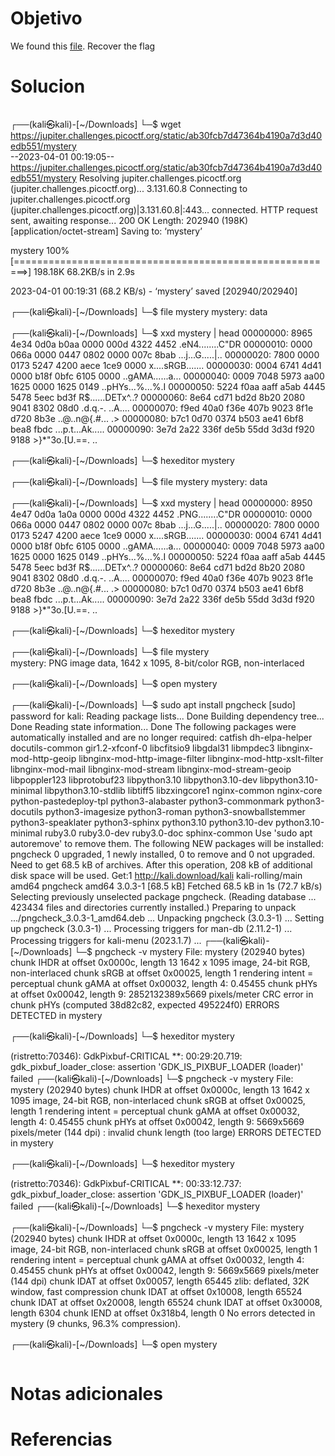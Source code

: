 # Objetivo

We found this [file](https://jupiter.challenges.picoctf.org/static/ab30fcb7d47364b4190a7d3d40edb551/mystery). Recover the flag

# Solucion

```Shell
```
┌──(kali㉿kali)-[~/Downloads]
└─$ wget https://jupiter.challenges.picoctf.org/static/ab30fcb7d47364b4190a7d3d40edb551/mystery        
--2023-04-01 00:19:05--  https://jupiter.challenges.picoctf.org/static/ab30fcb7d47364b4190a7d3d40edb551/mystery
Resolving jupiter.challenges.picoctf.org (jupiter.challenges.picoctf.org)... 3.131.60.8
Connecting to jupiter.challenges.picoctf.org (jupiter.challenges.picoctf.org)|3.131.60.8|:443... connected.
HTTP request sent, awaiting response... 200 OK
Length: 202940 (198K) [application/octet-stream]
Saving to: ‘mystery’

mystery                          100%[========================================================>] 198.18K  68.2KB/s    in 2.9s    

2023-04-01 00:19:31 (68.2 KB/s) - ‘mystery’ saved [202940/202940]

                                                                                                                                  
┌──(kali㉿kali)-[~/Downloads]
└─$ file mystery 
mystery: data
                                                                                                                                  
┌──(kali㉿kali)-[~/Downloads]
└─$ xxd mystery | head
00000000: 8965 4e34 0d0a b0aa 0000 000d 4322 4452  .eN4........C"DR
00000010: 0000 066a 0000 0447 0802 0000 007c 8bab  ...j...G.....|..
00000020: 7800 0000 0173 5247 4200 aece 1ce9 0000  x....sRGB.......
00000030: 0004 6741 4d41 0000 b18f 0bfc 6105 0000  ..gAMA......a...
00000040: 0009 7048 5973 aa00 1625 0000 1625 0149  ..pHYs...%...%.I
00000050: 5224 f0aa aaff a5ab 4445 5478 5eec bd3f  R$......DETx^..?
00000060: 8e64 cd71 bd2d 8b20 2080 9041 8302 08d0  .d.q.-.  ..A....
00000070: f9ed 40a0 f36e 407b 9023 8f1e d720 8b3e  ..@..n@{.#... .>
00000080: b7c1 0d70 0374 b503 ae41 6bf8 bea8 fbdc  ...p.t...Ak.....
00000090: 3e7d 2a22 336f de5b 55dd 3d3d f920 9188  >}*"3o.[U.==. ..
                                                                                                                                  
┌──(kali㉿kali)-[~/Downloads]
└─$ hexeditor mystery 
                                                                                                                                  
┌──(kali㉿kali)-[~/Downloads]
└─$ file mystery 
mystery: data
                                                                                                                                  
┌──(kali㉿kali)-[~/Downloads]
└─$ xxd mystery | head
00000000: 8950 4e47 0d0a 1a0a 0000 000d 4322 4452  .PNG........C"DR
00000010: 0000 066a 0000 0447 0802 0000 007c 8bab  ...j...G.....|..
00000020: 7800 0000 0173 5247 4200 aece 1ce9 0000  x....sRGB.......
00000030: 0004 6741 4d41 0000 b18f 0bfc 6105 0000  ..gAMA......a...
00000040: 0009 7048 5973 aa00 1625 0000 1625 0149  ..pHYs...%...%.I
00000050: 5224 f0aa aaff a5ab 4445 5478 5eec bd3f  R$......DETx^..?
00000060: 8e64 cd71 bd2d 8b20 2080 9041 8302 08d0  .d.q.-.  ..A....
00000070: f9ed 40a0 f36e 407b 9023 8f1e d720 8b3e  ..@..n@{.#... .>
00000080: b7c1 0d70 0374 b503 ae41 6bf8 bea8 fbdc  ...p.t...Ak.....
00000090: 3e7d 2a22 336f de5b 55dd 3d3d f920 9188  >}*"3o.[U.==. ..
                                                                                                                                  
┌──(kali㉿kali)-[~/Downloads]
└─$ hexeditor mystery 
                                                                                                                                  
┌──(kali㉿kali)-[~/Downloads]
└─$ file mystery      
mystery: PNG image data, 1642 x 1095, 8-bit/color RGB, non-interlaced
                                                                                                                                  
┌──(kali㉿kali)-[~/Downloads]
└─$ open mystery 
                                                                                                                                  
┌──(kali㉿kali)-[~/Downloads]
└─$ sudo apt install pngcheck
[sudo] password for kali: 
Reading package lists... Done
Building dependency tree... Done
Reading state information... Done
The following packages were automatically installed and are no longer required:
  catfish dh-elpa-helper docutils-common gir1.2-xfconf-0 libcfitsio9 libgdal31 libmpdec3 libnginx-mod-http-geoip
  libnginx-mod-http-image-filter libnginx-mod-http-xslt-filter libnginx-mod-mail libnginx-mod-stream libnginx-mod-stream-geoip
  libpoppler123 libprotobuf23 libpython3.10 libpython3.10-dev libpython3.10-minimal libpython3.10-stdlib libtiff5 libzxingcore1
  nginx-common nginx-core python-pastedeploy-tpl python3-alabaster python3-commonmark python3-docutils python3-imagesize
  python3-roman python3-snowballstemmer python3-speaklater python3-sphinx python3.10 python3.10-dev python3.10-minimal ruby3.0
  ruby3.0-dev ruby3.0-doc sphinx-common
Use 'sudo apt autoremove' to remove them.
The following NEW packages will be installed:
  pngcheck
0 upgraded, 1 newly installed, 0 to remove and 0 not upgraded.
Need to get 68.5 kB of archives.
After this operation, 208 kB of additional disk space will be used.
Get:1 http://kali.download/kali kali-rolling/main amd64 pngcheck amd64 3.0.3-1 [68.5 kB]
Fetched 68.5 kB in 1s (72.7 kB/s)   
Selecting previously unselected package pngcheck.
(Reading database ... 423434 files and directories currently installed.)
Preparing to unpack .../pngcheck_3.0.3-1_amd64.deb ...
Unpacking pngcheck (3.0.3-1) ...
Setting up pngcheck (3.0.3-1) ...
Processing triggers for man-db (2.11.2-1) ...
Processing triggers for kali-menu (2023.1.7) ...
┌──(kali㉿kali)-[~/Downloads]
└─$ pngcheck -v mystery 
File: mystery (202940 bytes)
  chunk IHDR at offset 0x0000c, length 13
    1642 x 1095 image, 24-bit RGB, non-interlaced
  chunk sRGB at offset 0x00025, length 1
    rendering intent = perceptual
  chunk gAMA at offset 0x00032, length 4: 0.45455
  chunk pHYs at offset 0x00042, length 9: 2852132389x5669 pixels/meter
  CRC error in chunk pHYs (computed 38d82c82, expected 495224f0)
ERRORS DETECTED in mystery
                                                                                                                                  
┌──(kali㉿kali)-[~/Downloads]
└─$ hexeditor mystery        
                                                                                                                                  

(ristretto:70346): GdkPixbuf-CRITICAL **: 00:29:20.719: gdk_pixbuf_loader_close: assertion 'GDK_IS_PIXBUF_LOADER (loader)' failed
┌──(kali㉿kali)-[~/Downloads]
└─$ pngcheck -v mystery
File: mystery (202940 bytes)
  chunk IHDR at offset 0x0000c, length 13
    1642 x 1095 image, 24-bit RGB, non-interlaced
  chunk sRGB at offset 0x00025, length 1
    rendering intent = perceptual
  chunk gAMA at offset 0x00032, length 4: 0.45455
  chunk pHYs at offset 0x00042, length 9: 5669x5669 pixels/meter (144 dpi)
:  invalid chunk length (too large)
ERRORS DETECTED in mystery
                                                                                                                                  
┌──(kali㉿kali)-[~/Downloads]
└─$ hexeditor mystery  
                                                                                                                                  

(ristretto:70346): GdkPixbuf-CRITICAL **: 00:33:12.737: gdk_pixbuf_loader_close: assertion 'GDK_IS_PIXBUF_LOADER (loader)' failed
┌──(kali㉿kali)-[~/Downloads]
└─$ hexeditor mystery  
                                                                                                                                  
┌──(kali㉿kali)-[~/Downloads]
└─$ pngcheck -v mystery
File: mystery (202940 bytes)
  chunk IHDR at offset 0x0000c, length 13
    1642 x 1095 image, 24-bit RGB, non-interlaced
  chunk sRGB at offset 0x00025, length 1
    rendering intent = perceptual
  chunk gAMA at offset 0x00032, length 4: 0.45455
  chunk pHYs at offset 0x00042, length 9: 5669x5669 pixels/meter (144 dpi)
  chunk IDAT at offset 0x00057, length 65445
    zlib: deflated, 32K window, fast compression
  chunk IDAT at offset 0x10008, length 65524
  chunk IDAT at offset 0x20008, length 65524
  chunk IDAT at offset 0x30008, length 6304
  chunk IEND at offset 0x318b4, length 0
No errors detected in mystery (9 chunks, 96.3% compression).
                                                                                                                                  
┌──(kali㉿kali)-[~/Downloads]
└─$ open mystery 
```

```

# Notas adicionales

# Referencias